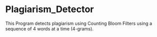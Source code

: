 # Plagiarism_Detector
This Program detects plagiarism using Counting Bloom Filters using a sequence of 4 words at a time (4-grams).
